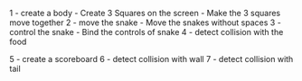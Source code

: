 1 - create a body
    - Create 3 Squares on the screen
    - Make the 3 squares move together
2 - move the snake
    - Move the snakes without spaces
3 - control the snake 
    - Bind the controls of snake 
4 - detect collision with the food 
    
5 - create a scoreboard 
6 - detect collision with wall
7 - detect collision with tail


